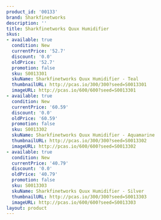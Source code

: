 ```yaml
---
product_id: '00133'
brand: Sharkfinetworks
description: ''
title: Sharkfinetworks Quux Humidifier
skus:
- available: true
  condition: New
  currentPrice: '52.7'
  discount: '0.0'
  oldPrice: '52.7'
  promotion: false
  sku: S0013301
  skuName: Sharkfinetworks Quux Humidifier - Teal
  thumbnailURL: http://pcas.io/300/300?seed=S0013301
  imageURL: http://pcas.io/600/600?seed=S0013301
- available: true
  condition: New
  currentPrice: '60.59'
  discount: '0.0'
  oldPrice: '60.59'
  promotion: false
  sku: S0013302
  skuName: Sharkfinetworks Quux Humidifier - Aquamarine
  thumbnailURL: http://pcas.io/300/300?seed=S0013302
  imageURL: http://pcas.io/600/600?seed=S0013302
- available: true
  condition: New
  currentPrice: '40.79'
  discount: '0.0'
  oldPrice: '40.79'
  promotion: false
  sku: S0013303
  skuName: Sharkfinetworks Quux Humidifier - Silver
  thumbnailURL: http://pcas.io/300/300?seed=S0013303
  imageURL: http://pcas.io/600/600?seed=S0013303
layout: product
---
```

